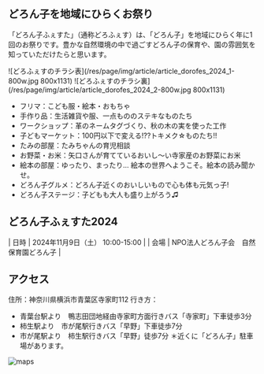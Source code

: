 ## どろん子を地域にひらくお祭り

「どろん子ふぇすた」（通称どろふぇす）は、「どろん子」を地域にひらく年に1回のお祭りです。豊かな自然環境の中で過ごすどろん子の保育や、園の雰囲気を知っていただけたらと思います。

![どろふぇすのチラシ表](/res/page/img/article/article_dorofes_2024_1-800w.jpg 800x1131)
![どろふぇすのチラシ裏](/res/page/img/article/article_dorofes_2024_2-800w.jpg 800x1131)

- フリマ：こども服・絵本・おもちゃ
- 手作り品：生活雑貨や服、一点もののステキなものたち
- ワークショップ：革のネームタグづくり、秋の木の実を使った工作
- 子どもマーケット：100円以下で変える!??トキメク☆ものたち!!
- たみの部屋：たみちゃんの育児相談
- お野菜・お米：矢口さんが育てているおいし〜い寺家産のお野菜にお米
- 絵本の部屋：ゆったり、まったり... 絵本の世界へようこそ。絵本の読み聞かせ。
- どろん子グルメ：どろん子近くのおいしいもので心も体も元気っ子!
- どろん子ステージ：子どもも大人も盛り上がろう♫

## どろん子ふぇすた2024

| 日時 | 2024年11月9日（土） 10:00-15:00 |
| 会場 | NPO法人どろん子会　自然保育園どろん子 |

## アクセス

住所：神奈川県横浜市青葉区寺家町112
行き方：
- 青葉台駅より　鴨志田団地経由寺家町方面行きバス「寺家町」下車徒歩3分
- 柿生駅より　市が尾駅行きバス「早野」下車徒歩7分
- 市が尾駅より　柿生駅行きバス「早野」徒歩7分
＊近くに「どろん子」駐車場があります。

![maps](https://www.google.com/maps/embed?pb=!1m18!1m12!1m3!1d1622.6690180093087!2d139.5086058060301!3d35.5700475!2m3!1f0!2f0!3f0!3m2!1i1024!2i768!4f13.1!3m3!1m2!1s0x6018f9b6bb74eef7%3A0x8f44f30cf8d60b05!2z6Ieq54S25L-d6IKy5ZyS44Gp44KN44KT5a2Q!5e0!3m2!1sen!2sjp!4v1729518389900!5m2!1sen!2sjp)
